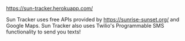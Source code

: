 https://sun-tracker.herokuapp.com/


Sun Tracker uses free APIs provided by https://sunrise-sunset.org/ and Google Maps.
Sun Tracker also uses Twilio's Programmable SMS functionality to send you texts!
